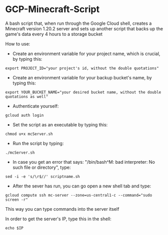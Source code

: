 # GCP-Minecraft-Script
A bash script that, when run through the Google Cloud shell, creates a Minecraft version 1.20.2 server and sets up another script that backs up the game's data every 4 hours to a storage bucket

How to use:
- Create an environment variable for your project name, which is crucial, by typing this:
```
export PROJECT_ID="your project's id, without the double quotations"
```

- Create an environment variable for your backup bucket's name, by typing this:
```
export YOUR_BUCKET_NAME="your desired bucket name, without the double quotations as well"
```

- Authenticate yourself:
```
gcloud auth login
```

- Set the script as an executable by typing this:
```
chmod u+x mcServer.sh
```

- Run the script by typing:
```
./mcServer.sh
```

- In case you get an error that says: "/bin/bash^M: bad interpreter: No such file or directory", type:
```
sed -i -e 's/\r$//' scriptname.sh
```

- After the sever has run, you can go open a new shell tab and type:
```
gcloud compute ssh mc-server --zone=us-central1-c --command="sudo screen -r"
```
This way you can type commands into the server itself

In order to get the server's IP, type this in the shell:
```
echo $IP
```
